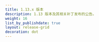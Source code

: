 ```yaml
---
title: 1.13.x 版本
description: 1.13 版本及其相关补丁发布的公告。
weight: 16
list_by_publishdate: true
layout: release-grid
decoration: dot
---
```


